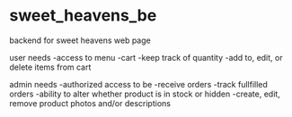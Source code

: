 # sweet_heavens_be

backend for sweet heavens web page

user needs
-access to menu
-cart
-keep track of quantity
-add to, edit, or delete items from cart

admin needs
-authorized access to be
-receive orders
-track fullfilled orders
-ability to alter whether product is in stock or hidden
-create, edit, remove product photos and/or descriptions
